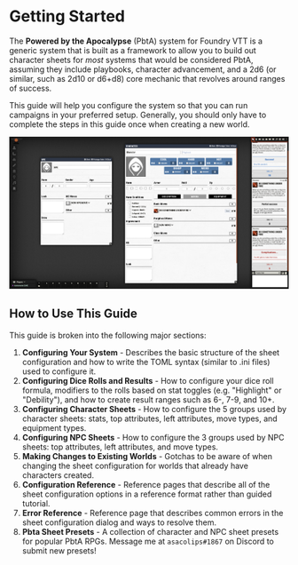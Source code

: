 # Getting Started

The **Powered by the Apocalypse** (PbtA) system for Foundry VTT is a generic system that is built as a framework to allow you to build out character sheets for _most_ systems that would be considered PbtA, assuming they include playbooks, character advancement, and a 2d6 (or similar, such as 2d10 or d6+d8) core mechanic that revolves around ranges of success.

This guide will help you configure the system so that you can run campaigns in your preferred setup. Generally, you should only have to complete the steps in this guide once when creating a new world.

![](<.gitbook/assets/image (3).png>)

## How to Use This Guide

This guide is broken into the following major sections:

1. **Configuring Your System** - Describes the basic structure of the sheet configuration and how to write the TOML syntax (similar to .ini files) used to configure it.
2. **Configuring Dice Rolls and Results** - How to configure your dice roll formula, modifiers to the rolls based on stat toggles (e.g. "Highlight" or "Debility"), and how to create result ranges such as 6-, 7-9, and 10+.
3. **Configuring Character Sheets** - How to configure the 5 groups used by character sheets: stats, top attributes, left attributes, move types, and equipment types.
4. **Configuring NPC Sheets** - How to configure the 3 groups used by NPC sheets: top attributes, left attributes, and move types.
5. **Making Changes to Existing Worlds** - Gotchas to be aware of when changing the sheet configuration for worlds that already have characters created.
6. **Configuration Reference** - Reference pages that describe all of the sheet configuration options in a reference format rather than guided tutorial.
7. **Error Reference** - Reference page that describes common errors in the sheet configuration dialog and ways to resolve them.
8. **Pbta Sheet Presets** - A collection of character and NPC sheet presets for popular PbtA RPGs. Message me at `asacolips#1867` on Discord to submit new presets!

